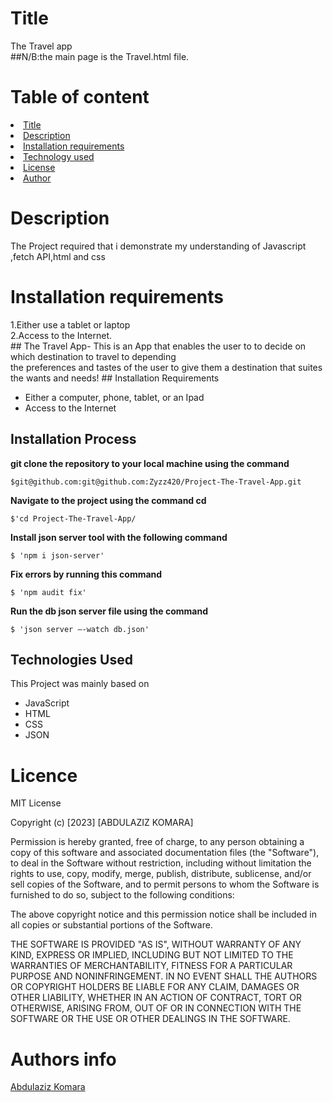 <h1>Title</h1>
The Travel app<br>
##N/B:the main page is the Travel.html file.
<h1>Table of content</h1>
<li><a href="Title">Title</a>
<li><a href="Description">Description</a>
<li><a href="Installation requirements">Installation requirements</a></li>
<li><a href="Technology used">Technology used</a></li>
<li><a href="License">License</a></li>
<li><a href="Author">Author</a></li>
<h1>Description</h1>
<p>The Project required that i demonstrate my understanding of Javascript ,fetch API,html and css</p>

<h1>Installation requirements</h1>
1.Either use a tablet or laptop<br>
2.Access to the Internet.<br>
## The Travel App- This is an App that enables the user to to decide on which destination to travel to depending <br>
the preferences and tastes of the user to give them a destination that suites the wants and needs!
## Installation Requirements

- Either a computer, phone, tablet, or an Ipad
- Access to the Internet

## Installation Process

**git clone the repository to your local machine using the command**

```
$git@github.com:git@github.com:Zyzz420/Project-The-Travel-App.git
```

**Navigate to the project using the command cd**

```
$'cd Project-The-Travel-App/
```

**Install json server tool with the following command**

```
$ 'npm i json-server'
```

**Fix errors by running this command**

```
$ 'npm audit fix'
```

**Run the db json server file using the command**

```
$ 'json server –-watch db.json'
```

## Technologies Used

This Project was mainly based on

- JavaScript
- HTML
- CSS
- JSON
<h1>Licence</h1>
MIT License

Copyright (c) [2023] [ABDULAZIZ KOMARA]

Permission is hereby granted, free of charge, to any person obtaining a copy of this software and associated documentation files (the "Software"), to deal in the Software without restriction, including without limitation the rights to use, copy, modify, merge, publish, distribute, sublicense, and/or sell copies of the Software, and to permit persons to whom the Software is furnished to do so, subject to the following conditions:

The above copyright notice and this permission notice shall be included in all copies or substantial portions of the Software.

THE SOFTWARE IS PROVIDED "AS IS", WITHOUT WARRANTY OF ANY KIND, EXPRESS OR IMPLIED, INCLUDING BUT NOT LIMITED TO THE WARRANTIES OF MERCHANTABILITY, FITNESS FOR A PARTICULAR PURPOSE AND NONINFRINGEMENT. IN NO EVENT SHALL THE AUTHORS OR COPYRIGHT HOLDERS BE LIABLE FOR ANY CLAIM, DAMAGES OR OTHER LIABILITY, WHETHER IN AN ACTION OF CONTRACT, TORT OR OTHERWISE, ARISING FROM, OUT OF OR IN CONNECTION WITH THE SOFTWARE OR THE USE OR OTHER DEALINGS IN THE SOFTWARE.

<h1>Authors info</h1>
<a href="Abdulaziz Komara"> Abdulaziz Komara</a>

